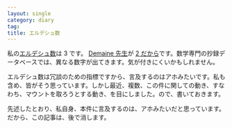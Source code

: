 ```yaml
---
layout: single
category: diary
tag:
title: エルデシュ数
---
```


私の[エルデシュ数](https://ja.wikipedia.org/wiki/エルデシュ数)は 3 です。 [Demaine 先生](https://en.wikipedia.org/wiki/Erik_Demaine)が [2 だから](https://en.wikipedia.org/wiki/List_of_people_by_Erdős_number)です。数学専門の抄録データベースでは、異なる数字が出てきます。気が付きにくいかもしれません。

エルデシュ数は冗談のための指標ですから、言及するのはアホみたいです。私も含め、皆がそう思っています。しかし最近、複数、この件に関しての動き、すなわち、マウントを取ろうとする動き、を目にしました。ので、書いておきます。

先述したとおり、私自身、本件に言及するのは、アホみたいだと思っています。だから、この記事は、後で消します。
